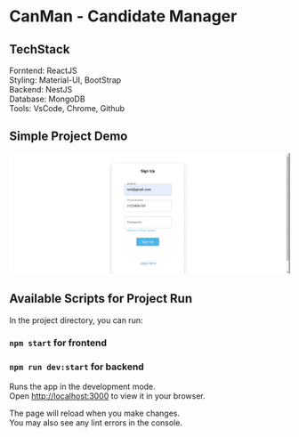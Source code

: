 # CanMan - Candidate Manager

## TechStack

Forntend: ReactJS\
Styling: Material-UI, BootStrap\
Backend: NestJS\
Database: MongoDB\
Tools: VsCode, Chrome, Github

## Simple Project Demo

![](https://github.com/dip0011/CanMan/blob/main/Demo/CanMan-Demo.gif)

## Available Scripts for Project Run

In the project directory, you can run:

### `npm start` for frontend

### `npm run dev:start` for backend

Runs the app in the development mode.\
Open [http://localhost:3000](http://localhost:3000) to view it in your browser.

The page will reload when you make changes.\
You may also see any lint errors in the console.
